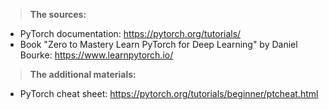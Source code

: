 
> **The sources:**

* PyTorch documentation: https://pytorch.org/tutorials/
* Book "Zero to Mastery Learn PyTorch for Deep Learning" by Daniel Bourke: https://www.learnpytorch.io/ 


> **The additional materials:**
* PyTorch cheat sheet: https://pytorch.org/tutorials/beginner/ptcheat.html 